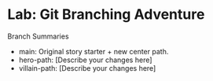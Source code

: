# Lab: Git Branching Adventure

Branch Summaries

- main: Original story starter + new center path.
- hero-path: [Describe your changes here]
- villain-path: [Describe your changes here]
